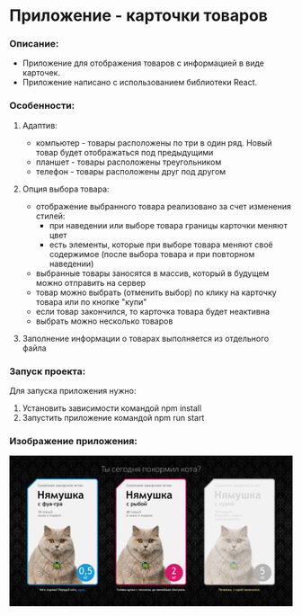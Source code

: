 # Приложение - карточки товаров

### Описание:

- Приложение для отображения товаров с информацией в виде карточек.
- Приложение написано с использованием библиотеки React.

### Особенности:

1. Адаптив:

   - компьютер - товары расположены по три в один ряд. Новый товар будет отображаться под предыдущими
   - планшет - товары расположены треугольником
   - телефон - товары расположены друг под другом

2. Опция выбора товара:

   - отображение выбранного товара реализовано за счет изменения стилей:
     - при наведении или выборе товара границы карточки меняют цвет
     - есть элементы, которые при выборе товара меняют своё содержимое (после выбора товара и при повторном наведении)
   - выбранные товары заносятся в массив, который в будущем можно отправить на сервер
   - товар можно выбрать (отменить выбор) по клику на карточку товара или по кнопке "купи"
   - если товар закончился, то карточка товара будет неактивна
   - выбрать можно несколько товаров

3. Заполнение информации о товарах выполняется из отдельного файла

### Запуск проекта:

Для запуска приложения нужно:

1. Установить зависимости командой npm install
2. Запустить приложение командой npm run start

### Изображение приложения:

![photo_1](https://github.com/kostin-s/cards-cat/blob/master/src/images/page.png)
